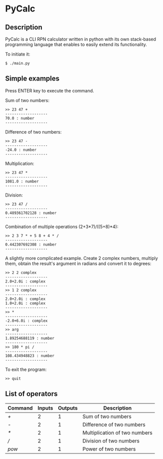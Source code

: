 # PyCalc

## Description

PyCalc is a CLI RPN calculator written in python with its own stack-based programming language that enables to easily extend its functionality.

To initiate it:

    $ ./main.py
    
## Simple examples

Press ENTER key to execute the command.

Sum of two numbers:

    >> 23 47 +
    -------------------
    70.0 : number
    -------------------

Difference of two numbers:

    >> 23 47 -
    -------------------
    -24.0 : number
    -------------------

Multiplication:

    >> 23 47 *
    -------------------
    1081.0 : number
    -------------------

Division:
    
    >> 23 47 /
    -------------------
    0.489361702128 : number
    -------------------
    
Combination of multiple operations (2+3*7)/((5+8)*4):

    >> 2 3 7 * + 5 8 + 4 * /
    -------------------
    0.442307692308 : number
    -------------------

A slightly more complicated example. Create 2 complex numbers, multiply them, obtain the result's argument in radians and convert it to degrees:

    >> 2 2 complex
    -------------------
    2.0+2.0i : complex
    -------------------
    >> 1 2 complex  
    -------------------
    2.0+2.0i : complex
    1.0+2.0i : complex
    -------------------
    >> *
    -------------------
    -2.0+6.0i : complex
    -------------------
    >> arg
    -------------------
    1.89254688119 : number
    -------------------
    >> 180 * pi /
    -------------------
    108.434948823 : number
    -------------------


To exit the program:
    
    >> quit

## List of operators  

Command | Inputs | Outputs | Description
--- | --- | --- | ---
*+* | 2 | 1 | Sum of two numbers
*-* | 2 | 1 | Difference of two numbers
*\** | 2 | 1 | Multiplication of two numbers
*/* | 2 | 1 | Division of two numbers
*pow* | 2 | 1 | Power of two numbers

